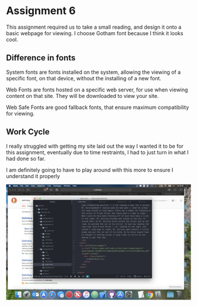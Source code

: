 # Assignment 6
This assignment required us to take a small reading, and design it onto a basic webpage for viewing. I choose Gotham font because I think it looks cool.
## Difference in fonts
System fonts are fonts installed on the system, allowing the viewing of a specific font, on that device, without the installing of a new font.

Web Fonts are fonts hosted on a specific web server, for use when viewing content on that site. They will be downloaded to view your site.

Web Safe Fonts are good fallback fonts, that ensure maximum compatibility for viewing.

## Work Cycle
I really struggled with getting my site laid out the way I wanted it to be for this assignment, eventually due to time restraints, I had to just turn in what I had done so far.

I am definitely going to have to play around with this more to ensure I understand it properly

![screenshot](./images/Workflow.png)
